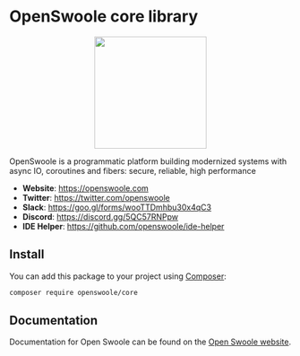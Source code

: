 # OpenSwoole core library

<p align="center"><a href="https://openswoole.com" target="_blank"><img src="https://openswoole.com/images/swoole-logo.svg" width="200" /></a></p>

OpenSwoole is a programmatic platform building modernized systems with async IO, coroutines and fibers: secure, reliable, high performance

+ __Website__: <https://openswoole.com>
+ __Twitter__: <https://twitter.com/openswoole>
+ __Slack__: <https://goo.gl/forms/wooTTDmhbu30x4qC3>
+ __Discord__: <https://discord.gg/5QC57RNPpw>
+ __IDE Helper__: <https://github.com/openswoole/ide-helper>

## Install

You can add this package to your project using [Composer](https://getcomposer.org):

```bash
composer require openswoole/core
```

## Documentation

Documentation for Open Swoole can be found on the [Open Swoole website](https://openswoole.com/docs).
